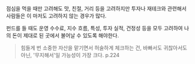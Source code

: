 점심을 먹을 때만 고려해도 맛, 친절, 거리 등을 고려하지만 투자나 재테크와 관련해서 사람들은 이 마저도 고려하지 않는 경우가 많다.

펀드를 들 때도 운영 수수료, 지수 흐름, 특성, 투자 실적, 건정성 등을 모두 고려하여 나의 돈이 제대로 된 곳에서 불어날 수 있도록 해야한다.

> 힘들게 번 소중한 자산을 맡기면서 허술하게 체크하는 건, 바빠서도 귀찮아서도 아닌, '무지해서'일 가능성이 가장 크다. p.224

